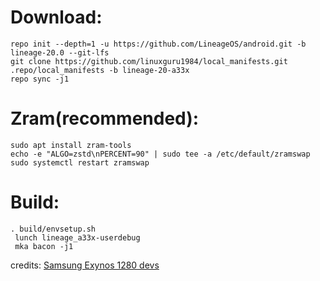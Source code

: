 # Download:
    repo init --depth=1 -u https://github.com/LineageOS/android.git -b lineage-20.0 --git-lfs
    git clone https://github.com/linuxguru1984/local_manifests.git .repo/local_manifests -b lineage-20-a33x
    repo sync -j1
# Zram(recommended):
    sudo apt install zram-tools
    echo -e "ALGO=zstd\nPERCENT=90" | sudo tee -a /etc/default/zramswap
    sudo systemctl restart zramswap
# Build:
    . build/envsetup.sh
     lunch lineage_a33x-userdebug
     mka bacon -j1

credits: [Samsung Exynos 1280 devs](https://github.com/s5e8825)

